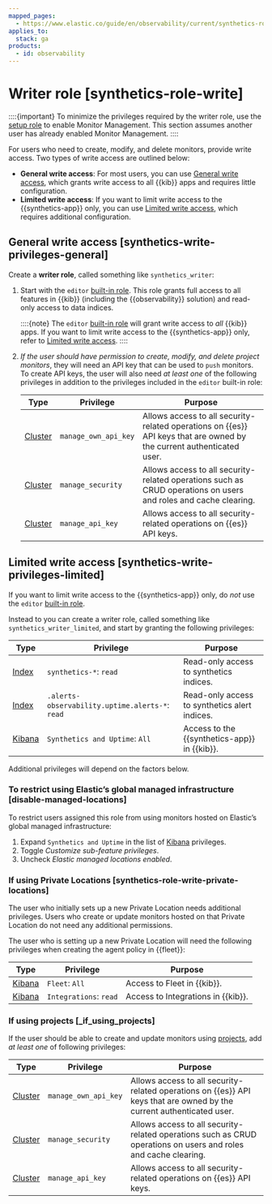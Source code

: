 ```yaml
---
mapped_pages:
  - https://www.elastic.co/guide/en/observability/current/synthetics-role-write.html
applies_to:
  stack: ga
products:
  - id: observability
---
```


# Writer role [synthetics-role-write]

::::{important}
To minimize the privileges required by the writer role, use the [setup role](/solutions/observability/synthetics/setup-role.md) to enable Monitor Management. This section assumes another user has already enabled Monitor Management.
::::

For users who need to create, modify, and delete monitors, provide write access. Two types of write access are outlined below:

* **General write access**: For most users, you can use [General write access](#synthetics-write-privileges-general), which grants write access to all {{kib}} apps and requires little configuration.
* **Limited write access**: If you want to limit write access to the {{synthetics-app}} only, you can use [Limited write access](#synthetics-write-privileges-limited), which requires additional configuration.

## General write access [synthetics-write-privileges-general]

Create a **writer role**, called something like `synthetics_writer`:

1. Start with the `editor` [built-in role](elasticsearch://reference/elasticsearch/roles.md#built-in-roles-editor). This role grants full access to all features in {{kib}} (including the {{observability}} solution) and read-only access to data indices.

    ::::{note}
    The `editor` [built-in role](elasticsearch://reference/elasticsearch/roles.md#built-in-roles-editor) will grant write access to *all* {{kib}} apps. If you want to limit write access to the {{synthetics-app}} only, refer to [Limited write access](#synthetics-write-privileges-limited).
    ::::

2. *If the user should have permission to create, modify, and delete project monitors*, they will need an API key that can be used to `push` monitors. To create API keys, the user will also need *at least one* of the following privileges in addition to the privileges included in the `editor` built-in role:

    | Type | Privilege | Purpose |
    | --- | --- | --- |
    | [Cluster](elasticsearch://reference/elasticsearch/security-privileges.md#privileges-list-cluster) | `manage_own_api_key` | Allows access to all security-related operations on {{es}} API keys that are owned by the current authenticated user. |
    | [Cluster](elasticsearch://reference/elasticsearch/security-privileges.md#privileges-list-cluster) | `manage_security` | Allows access to all security-related operations such as CRUD operations on users and roles and cache clearing. |
    | [Cluster](elasticsearch://reference/elasticsearch/security-privileges.md#privileges-list-cluster) | `manage_api_key` | Allows access to all security-related operations on {{es}} API keys. |

## Limited write access [synthetics-write-privileges-limited]

If you want to limit write access to the {{synthetics-app}} only, do *not* use the `editor` [built-in role](elasticsearch://reference/elasticsearch/roles.md#built-in-roles-editor).

Instead to you can create a writer role, called something like `synthetics_writer_limited`, and start by granting the following privileges:

| Type | Privilege | Purpose |
| --- | --- | --- |
| [Index](elasticsearch://reference/elasticsearch/security-privileges.md#privileges-list-indices) | `synthetics-*`: `read` | Read-only access to synthetics indices. |
| [Index](elasticsearch://reference/elasticsearch/security-privileges.md#privileges-list-indices) | `.alerts-observability.uptime.alerts-*`: `read` | Read-only access to synthetics alert indices. |
| [Kibana](/deploy-manage/users-roles/cluster-or-deployment-auth/kibana-privileges.md) | `Synthetics and Uptime`: `All` | Access to the {{synthetics-app}} in {{kib}}. |

Additional privileges will depend on the factors below.

### To restrict using Elastic’s global managed infrastructure [disable-managed-locations]

To restrict users assigned this role from using monitors hosted on Elastic’s global managed infrastructure:

1. Expand `Synthetics and Uptime` in the list of [Kibana](/deploy-manage/users-roles/cluster-or-deployment-auth/kibana-privileges.md) privileges.
2. Toggle *Customize sub-feature privileges*.
3. Uncheck *Elastic managed locations enabled*.

### If using Private Locations [synthetics-role-write-private-locations]

The user who initially sets up a new Private Location needs additional privileges. Users who create or update monitors hosted on that Private Location do not need any additional permissions.

The user who is setting up a new Private Location will need the following privileges when creating the agent policy in {{fleet}}:

| Type | Privilege | Purpose |
| --- | --- | --- |
| [Kibana](/deploy-manage/users-roles/cluster-or-deployment-auth/kibana-privileges.md) | `Fleet`: `All` | Access to Fleet in {{kib}}. |
| [Kibana](/deploy-manage/users-roles/cluster-or-deployment-auth/kibana-privileges.md) | `Integrations`: `read` | Access to Integrations in {{kib}}. |

### If using projects [_if_using_projects]

If the user should be able to create and update monitors using [projects](/solutions/observability/synthetics/get-started.md#observability-synthetics-get-started-synthetics-project), add *at least one* of following privileges:

| Type | Privilege | Purpose |
| --- | --- | --- |
| [Cluster](elasticsearch://reference/elasticsearch/security-privileges.md#privileges-list-cluster) | `manage_own_api_key` | Allows access to all security-related operations on {{es}} API keys that are owned by the current authenticated user. |
| [Cluster](elasticsearch://reference/elasticsearch/security-privileges.md#privileges-list-cluster) | `manage_security` | Allows access to all security-related operations such as CRUD operations on users and roles and cache clearing. |
| [Cluster](elasticsearch://reference/elasticsearch/security-privileges.md#privileges-list-cluster) | `manage_api_key` | Allows access to all security-related operations on {{es}} API keys. |

